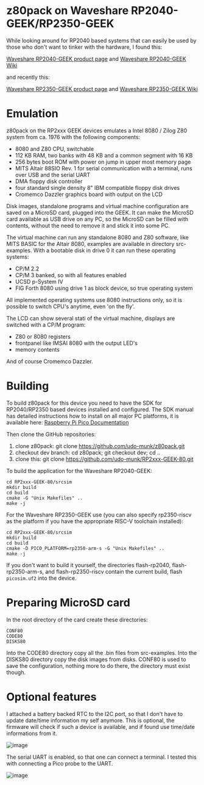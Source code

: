 # z80pack on Waveshare RP2040-GEEK/RP2350-GEEK

While looking around for RP2040 based systems that can easily be
used by those who don't want to tinker with the hardware, I found this:

[Waveshare RP2040-GEEK product page](https://www.waveshare.com/rp2040-geek.htm) and
[Waveshare RP2040-GEEK Wiki](https://www.waveshare.com/wiki/RP2040-GEEK)

and recently this:

[Waveshare RP2350-GEEK product page](https://www.waveshare.com/rp2350-geek.htm) and
[Waveshare RP2350-GEEK Wiki](https://www.waveshare.com/wiki/RP2350-GEEK)

# Emulation

z80pack on the RP2xxx GEEK devices emulates a Intel 8080 / Zilog Z80 system
from ca. 1976 with the following components:

- 8080 and Z80 CPU, switchable
- 112 KB RAM, two banks with 48 KB and a common segment with 16 KB
- 256 bytes boot ROM with power on jump in upper most memory page
- MITS Altair 88SIO Rev. 1 for serial communication with a terminal, runs
  over USB and the serial UART
- DMA floppy disk controller
- four standard single density 8" IBM compatible floppy disk drives
- Cromemco Dazzler graphics board with output on the LCD

Disk images, standalone programs and virtual machine  configuration are saved
on a MicroSD card, plugged into the GEEK. It can make the MicroSD card
available as USB drive on any PC, so the MicroSD can be filled with contents,
without the need to remove it and stick it into some PC.

The virtual machine can run any standalone 8080 and Z80 software, like
MITS BASIC for the Altair 8080, examples are available in directory
src-examples. With a bootable disk in drive 0 it can run these
operating systems:

- CP/M 2.2
- CP/M 3 banked, so with all features enabled
- UCSD p-System IV
- FIG Forth 8080 using drive 1 as block device, so true operating system

All implemented operating systems use 8080 instructions only, so it is
possible to switch CPU's anytime, even 'on the fly'.

The LCD can show several stati of the virtual machine, displays are switched
with a CP/M program:

- Z80 or 8080 registers
- frontpanel like IMSAI 8080 with the output LED's
- memory contents

And of course Cromemco Dazzler.

# Building

To build z80pack for this device you need to have the SDK for RP2040/RP2350
based devices installed and configured. The SDK manual has detailed
instructions how to install on all major PC platforms, it is available here:
[Raspberry Pi Pico Documentation](https://www.raspberrypi.com/documentation/microcontrollers/raspberry-pi-pico.html)

Then clone the GitHub repositories:

1. clone z80pack: git clone https://github.com/udo-munk/z80pack.git
2. checkout dev branch: cd z80pack; git checkout dev; cd ..
3. clone this: git clone https://github.com/udo-munk/RP2xxx-GEEK-80.git

To build the application for the Waveshare RP2040-GEEK:
```
cd RP2xxx-GEEK-80/srcsim
mkdir build
cd build
cmake -G "Unix Makefiles" ..
make -j
```

For the Waveshare RP2350-GEEK use (you can also specify rp2350-riscv
as the platform if you have the appropriate RISC-V toolchain installed):
```
cd RP2xxx-GEEK-80/srcsim
mkdir build
cd build
cmake -D PICO_PLATFORM=rp2350-arm-s -G "Unix Makefiles" ..
make -j
```

If you don't want to build it yourself, the directories flash-rp2040,
flash-rp2350-arm-s, and flash-rp2350-riscv contain the
current build, flash `picosim.uf2` into the device.

# Preparing MicroSD card

In the root directory of the card create these directories:
```
CONF80
CODE80
DISKS80
```

Into the CODE80 directory copy all the .bin files from src-examples.
Into the DISKS80 directory copy the disk images from disks.
CONF80 is used to save the configuration, nothing more to do there,
the directory must exist though.

# Optional features

I attached a battery backed RTC to the I2C port, so that I don't
have to update date/time information my self anymore. This is optional,
the firmware will check if such a device is available, and if found use
time/date informations from it.

![image](https://github.com/udo-munk/RP2xxx-GEEK-80/blob/main/resources/RTC.jpg "battery backed RTC")

The serial UART is enabled, so that one can connect a terminal. I tested
this with connecting a Pico probe to the UART.

![image](https://github.com/udo-munk/RP2xxx-GEEK-80/blob/main/resources/terminal.jpg "Pico probe terminal")
